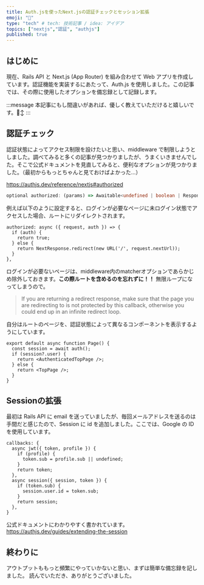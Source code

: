 ```yaml
---
title: Auth.jsを使ったNext.jsの認証チェックとセッション拡張
emoji: "🫡"
type: "tech" # tech: 技術記事 / idea: アイデア
topics: ["nextjs","認証", "authjs"]
published: true
---
```

## はじめに
現在、Rails API と Next.js (App Router) を組み合わせて Web アプリを作成しています。認証機能を実装するにあたって、Auth.js を使用しました。この記事では、その際に使用したオプションを備忘録として記録します。

:::message
本記事にもし間違いがあれば、優しく教えていただけると嬉しいです。🙂‍↕️
:::

## 認証チェック

認証状態によってアクセス制限を設けたいと思い、middleware で制限しようとしました。調べてみると多くの記事が見つかりましたが、うまくいきませんでした。そこで公式ドキュメントを見直してみると、便利なオプションが見つかりました。（最初からもっとちゃんと見ておけばよかった…）

https://authjs.dev/reference/nextjs#authorized

```ts
optional authorized: (params) => Awaitable<undefined | boolean | Response | NextResponse<unknown>>;
```

例えば以下のように設定すると、ログインが必要なページに未ログイン状態でアクセスした場合、ルートにリダイレクトされます。
```ts: src/auth.ts
authorized: async ({ request, auth }) => {
  if (auth) {
    return true;
  } else {
    return NextResponse.redirect(new URL('/', request.nextUrl));
  }
},
```

ログインが必要ないページは、middleware内のmatcherオプションであらかじめ除外しておきます。**この際ルートを含めるのを忘れずに！！**
無限ループになってしまうので。

> If you are returning a redirect response, make sure that the page you are redirecting to is not protected by this callback, otherwise you could end up in an infinite redirect loop.


自分はルートのページを、認証状態によって異なるコンポーネントを表示するようにしています。
```ts: src/app/page.tsx
export default async function Page() {
  const session = await auth();
  if (session?.user) {
    return <AuthenticatedTopPage />;
  } else {
    return <TopPage />;
  }
}
```



## Sessionの拡張
最初は Rails API に email を送っていましたが、毎回メールアドレスを送るのは手間だと感じたので、Session に id を追加しました。ここでは、Google の ID を使用しています。


```ts: src/auth.ts
callbacks: {
  async jwt({ token, profile }) {
    if (profile) {
      token.sub = profile.sub || undefined;
    }
    return token;
  },
  async session({ session, token }) {
    if (token.sub) {
      session.user.id = token.sub;
    }
    return session;
  },
}
```

公式ドキュメントにわかりやすく書かれています。
https://authjs.dev/guides/extending-the-session

## 終わりに
アウトプットももっと頻繁にやっていかないと思い、まずは簡単な備忘録を記しました。
読んでいただき、ありがとうございました。
